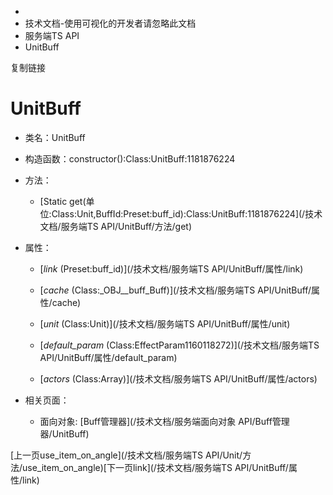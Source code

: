   * [](/)
  * 技术文档-使用可视化的开发者请忽略此文档
  * 服务端TS API
  * UnitBuff

复制链接

# UnitBuff

  * 类名：UnitBuff

  * 构造函数：constructor():Class:UnitBuff:1181876224

  * 方法：

    * [Static get(单位:Class:Unit,BuffId:Preset:buff_id):Class:UnitBuff:1181876224](/技术文档/服务端TS API/UnitBuff/方法/get)
  * 属性：

    * [_link_ (Preset:buff_id)](/技术文档/服务端TS API/UnitBuff/属性/link)

    * [_cache_ (Class:_OBJ__buff_Buff)](/技术文档/服务端TS API/UnitBuff/属性/cache)

    * [_unit_ (Class:Unit)](/技术文档/服务端TS API/UnitBuff/属性/unit)

    * [_default_param_ (Class:EffectParam1160118272)](/技术文档/服务端TS API/UnitBuff/属性/default_param)

    * [_actors_ (Class:Array)](/技术文档/服务端TS API/UnitBuff/属性/actors)

  * 相关页面：

    * 面向对象: [Buff管理器](/技术文档/服务端面向对象 API/Buff管理器/UnitBuff)

[上一页use_item_on_angle](/技术文档/服务端TS
API/Unit/方法/use_item_on_angle)[下一页link](/技术文档/服务端TS API/UnitBuff/属性/link)


